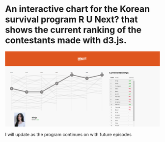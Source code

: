 # An interactive chart for the Korean survival program R U Next? that shows the current ranking of the contestants made with d3.js.

![alt text](https://github.com/dslee01/runext/blob/master/Screenshot.png?raw=true)

I will update as the program continues on with future episodes
